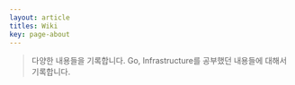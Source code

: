 ```yaml
---
layout: article
titles: Wiki
key: page-about
---
```

> 다양한 내용들을 기록합니다. Go, Infrastructure를 공부했던 내용들에 대해서 기록합니다.

